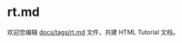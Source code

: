 rt.md
===

欢迎您编辑 <a target="__blank" href="https://github.com/jaywcjlove/html-tutorial/blob/master/docs/tags/rt.md">docs/tags/rt.md</a> 文件，共建 HTML Tutorial 文档。